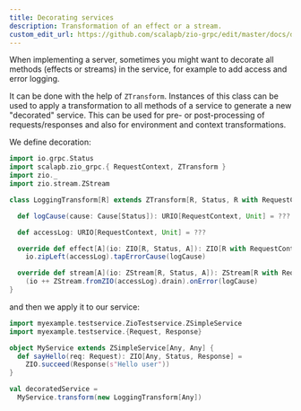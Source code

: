 ```yaml
---
title: Decorating services
description: Transformation of an effect or a stream.
custom_edit_url: https://github.com/scalapb/zio-grpc/edit/master/docs/decorating.md
---
```


When implementing a server, sometimes you might want to decorate all methods (effects or streams)
in the service, for example to add access and error logging.  

It can be done with the help of `ZTransform`. Instances of this class can be used 
to apply a transformation to all methods of a service to generate a new "decorated" service.
This can be used for pre- or post-processing of requests/responses and also for environment
and context transformations.

We define decoration:

```scala mdoc
import io.grpc.Status
import scalapb.zio_grpc.{ RequestContext, ZTransform }
import zio._
import zio.stream.ZStream

class LoggingTransform[R] extends ZTransform[R, Status, R with RequestContext] {

  def logCause(cause: Cause[Status]): URIO[RequestContext, Unit] = ???

  def accessLog: URIO[RequestContext, Unit] = ???

  override def effect[A](io: ZIO[R, Status, A]): ZIO[R with RequestContext, Status, A] =
    io.zipLeft(accessLog).tapErrorCause(logCause)

  override def stream[A](io: ZStream[R, Status, A]): ZStream[R with RequestContext, Status, A] =
    (io ++ ZStream.fromZIO(accessLog).drain).onError(logCause)
}
```

and then we apply it to our service:

```scala mdoc
import myexample.testservice.ZioTestservice.ZSimpleService
import myexample.testservice.{Request, Response}

object MyService extends ZSimpleService[Any, Any] {
  def sayHello(req: Request): ZIO[Any, Status, Response] =
    ZIO.succeed(Response(s"Hello user"))
}

val decoratedService =
  MyService.transform(new LoggingTransform[Any])
```
